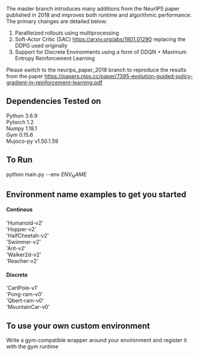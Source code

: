 
The master branch introduces many additions from the NeurIPS paper published in 2018 and improves both runtime and algorithmic performance. The primary changes are detailed below:
1. Parallleized rollouts using multiprocessing
2. Soft-Actor Critic (SAC) https://arxiv.org/abs/1801.01290 replacing the DDPG used originally
3. Support for Discrete Environments using a form of DDQN + Maximum Entropy Reinforcement Learning

Please switch to the neurips_paper_2018 branch to reproduce the results from the paper https://papers.nips.cc/paper/7395-evolution-guided-policy-gradient-in-reinforcement-learning.pdf


## Dependencies Tested on ##
Python 3.6.9 \
Pytorch 1.2 \
Numpy 1.18.1 \
Gym 0.15.6 \
Mujoco-py v1.50.1.59

## To Run ##
python main.py --env $ENV_NAME$ 

## Environment name examples to get you started ##

#### Continous ###
'Humanoid-v2' \
'Hopper-v2' \
'HalfCheetah-v2' \
'Swimmer-v2' \
'Ant-v2' \
'Walker2d-v2' \
'Reacher-v2' 

#### Discrete ####
'CartPole-v1' \
'Pong-ram-v0' \
'Qbert-ram-v0' \
'MountainCar-v0' 

## To use your own custom environment ##

Write a gym-compatible wrapper around your environment and register it with the gym runtime  
